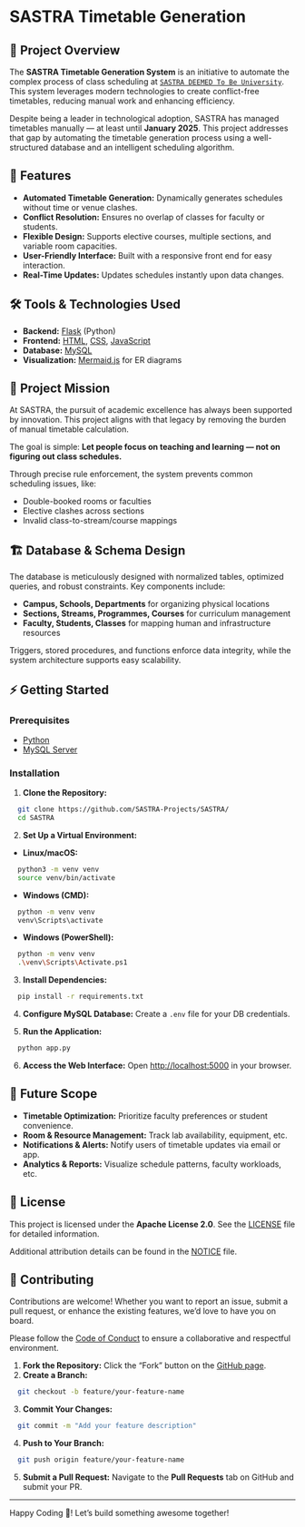 # SASTRA Timetable Generation

## 📘 Project Overview

The **SASTRA Timetable Generation System** is an initiative to automate the complex process of class scheduling at [`SASTRA DEEMED To Be University`](https://www.sastra.edu). This system leverages modern technologies to create conflict-free timetables, reducing manual work and enhancing efficiency.

Despite being a leader in technological adoption, SASTRA has managed timetables manually — at least until **January 2025**. This project addresses that gap by automating the timetable generation process using a well-structured database and an intelligent scheduling algorithm.


## 🚀 Features

- **Automated Timetable Generation:** Dynamically generates schedules without time or venue clashes.
- **Conflict Resolution:** Ensures no overlap of classes for faculty or students.
- **Flexible Design:** Supports elective courses, multiple sections, and variable room capacities.
- **User-Friendly Interface:** Built with a responsive front end for easy interaction.
- **Real-Time Updates:** Updates schedules instantly upon data changes.


## 🛠️ Tools & Technologies Used

- **Backend:** [Flask](https://flask.palletsprojects.com/en/stable/) (Python)
- **Frontend:** [HTML](https://html.com/), [CSS](https://css3.com/), [JavaScript](https://www.javascript.com/)
- **Database:** [MySQL](https://www.mysql.com/)
- **Visualization:** [Mermaid.js](https://mermaid-js.github.io/) for ER diagrams


## 🎯 Project Mission

At SASTRA, the pursuit of academic excellence has always been supported by innovation. This project aligns with that legacy by removing the burden of manual timetable calculation. 

The goal is simple: **Let people focus on teaching and learning — not on figuring out class schedules.**

Through precise rule enforcement, the system prevents common scheduling issues, like:

- Double-booked rooms or faculties
- Elective clashes across sections
- Invalid class-to-stream/course mappings


## 🏗️ Database & Schema Design

The database is meticulously designed with normalized tables, optimized queries, and robust constraints. Key components include:

- **Campus, Schools, Departments** for organizing physical locations
- **Sections, Streams, Programmes, Courses** for curriculum management
- **Faculty, Students, Classes** for mapping human and infrastructure resources

Triggers, stored procedures, and functions enforce data integrity, while the system architecture supports easy scalability.


## ⚡ Getting Started

### Prerequisites

- [Python](https://www.python.org/downloads/)
- [MySQL Server](https://dev.mysql.com/downloads/)

### Installation

1. **Clone the Repository:**
```sh
  git clone https://github.com/SASTRA-Projects/SASTRA/
  cd SASTRA
```

2. **Set Up a Virtual Environment:**

- **Linux/macOS:**
```sh
  python3 -m venv venv
  source venv/bin/activate
```

- **Windows (CMD):**
```sh
  python -m venv venv
  venv\Scripts\activate
```

- **Windows (PowerShell):**
```sh
  python -m venv venv
  .\venv\Scripts\Activate.ps1
```

3. **Install Dependencies:**
```sh
  pip install -r requirements.txt
```

4. **Configure MySQL Database:**
Create a `.env` file for your DB credentials.

5. **Run the Application:**
```sh
  python app.py
```

6. **Access the Web Interface:**
Open [http://localhost:5000](http://localhost:5000) in your browser.


## 🧠 Future Scope

- **Timetable Optimization:** Prioritize faculty preferences or student convenience.
- **Room & Resource Management:** Track lab availability, equipment, etc.
- **Notifications & Alerts:** Notify users of timetable updates via email or app.
- **Analytics & Reports:** Visualize schedule patterns, faculty workloads, etc.


## 📜 License

This project is licensed under the **Apache License 2.0**. See the [LICENSE](LICENSE) file for detailed information.

Additional attribution details can be found in the [NOTICE](NOTICE) file.


## 🤝 Contributing

Contributions are welcome! Whether you want to report an issue, submit a pull request, or enhance the existing features, we’d love to have you on board.

Please follow the [Code of Conduct](CODE_OF_CONDUCT.md) to ensure a collaborative and respectful environment.

1. **Fork the Repository:** Click the “Fork” button on the [GitHub page](https://github.com/your-repo/sastra-timetable).
2. **Create a Branch:**
```sh
  git checkout -b feature/your-feature-name
```
3. **Commit Your Changes:**
```sh
  git commit -m "Add your feature description"
```
4. **Push to Your Branch:**
```sh
  git push origin feature/your-feature-name
```
5. **Submit a Pull Request:** Navigate to the **Pull Requests** tab on GitHub and submit your PR.

---

Happy Coding 🚀! Let’s build something awesome together!
